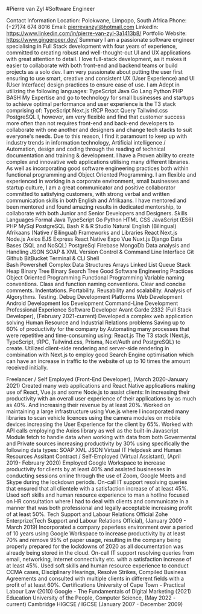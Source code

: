 
#Pierre van Zyl
#Software Engineer


Contact Information
Location: Polokwane, Limpopo, South Africa
Phone: (+27)74 674 8016
Email: pierrevanzyl@hotmail.com
LinkedIn: https://www.linkedin.com/in/pierre-van-zyl-3a1413b8/
Portfolio Website: https://www.gingerpeer.dev/
Summary
I am a passionate software engineer specialising in Full Stack development with four years of experience, committed to creating robust and well-thought-out UI and UX applications with great attention to detail. I love full-stack development, as it makes it easier to collaborate with both front-end and backend teams or build projects as a solo dev. I am very passionate about putting the user first ensuring to use smart, creative and consistent UX (User Experience) and UI (User Interface) design practices to ensure ease of use. I am Adept in utilizing the following languages:
TypeScript
Java
Go Lang
Python
PHP
BASH
My Expertise and go to technology for small businesses and startups to achieve optimal performance and user experience is the T3 stack comprising of:
TypeScript
Next.js
tRCP
React Query
Tailwind.css
PostgreSQL
I, however, am very flexible and find that customer success more often than not requires front-end and back-end developers to collaborate with one another and designers and change tech stacks to suit everyone's needs. Due to this reason, I find it paramount to keep up with industry trends in information technology, Artificial intelligence / Automation, design and coding through the reading of technical documentation and training & development.
I have a Proven ability to create complex and innovative web applications utilising many different libraries.
As well as incorporating good software engineering practices both within functional programming and Object Oriented Programming.
I am flexible and experienced in working in a corporate environment, small businesses and startup culture, I am a great communicator and positive collaborator committed to satisfying customers, with strong verbal and written communication skills in both English and Afrikaans. I have mentored and been mentored and found amazing results in dedicated mentorship, to collaborate with both Junior and Senior Developers and Designers.
Skills
Languages
Formal
Java
TypeScript
Go
Python
HTML
CSS
JavaScript (ES6)
PHP
MySql
PostgreSQL 
Bash
R & R Studio
Natural
English (Bilingual)
Afrikaans (Native / Bilingual)
Frameworks and Libraries
React
Next.js
Node.js
Axios
EJS
Express
React Native
Expo
Vue
Nuxt.js
Django
Data Bases (SQL and NoSQL)
PostgreSql
Firebase
MongoDb
Data analysis and Handling
JSON
SOAP & XML
Version Control & Command Line Interface
Git
Github
BitBucket
Terminal & CLI
Shell	
Bash
Powershell
Complex Data Structures
Arrays
Linked List
Queue
Stack
Heap
Binary Tree
Binary Search Tree
Good Software Engineering Practices
Object Oriented Programming
Functional Programming
Variable naming conventions.
Class and function naming conventions.
Clear and concise comments.
Indentations.
Portability.
Reusability and scalability.
Analysis of Algorythms.
Testing.
Debug
Development Platforms
Web Development
Android Development
Ios Development
Command-Line Development
Professional Experience
Software Developer
Avant Garde 2332 (Full Stack Developer), (February 2021-current)
Developed a complex web application solving
Human Resource and Industrial Relations problems
Saving up to 60% of productivity for the company by Automating many processes that were repetitive and time-consuming using:
React.js
The T3 stack (Next.js, TypeScript, tRPC, Tailwind.css, Prisma, Next/Auth and PostgreSQL) to create.
Utilized client-side rendering and server-side rendering in combination with Next.js to employ good Search Engine optimisation which can have an increase in traffic to the website of up to 10 times the amount received initially.

Freelancer / Self Employed (Front-End Developer), (March 2020-January 2021)
Created many web applications and React Native applications making use of React, Vue.js and some Node.js to assist clients:
In increasing their productivity with an overall user experience of their applications by as much as 40%.
And increasing their revenue by at least 20%.
Worked on maintaining a large infrastructure using Vue.js where I incorporated many libraries to scan vehicle licences using the camera modules on mobile devices increasing the User Experience for the client by 65%.
Worked with API calls employing the Axios library as well as the built-in Javascript Module fetch to handle data when working with data from both Govermental and Private sources increasing productivity by 30% using specifically the following data types:
SOAP
XML
JSON
Virtual IT Helpdesk and Human Resources Assitant
Contract / Self-Employed (Virtual Assistant), (April 2019- February 2020)
Employed Google Workspace to increase productivity for clients by at least 40% and assisted businesses in conducting sessions online through the use of Zoom, Google Meets and Skype during the lockdown periods.
On-call IT support resolving queries that ensured that all clientele with a satisfaction increase of at least 45%.
Used soft skills and human resource experience to man a hotline focused on HR consultation where I had to deal with clients and communicate in a manner that was both professional and legally acceptable increasing profit of at least 50%.
Tech Support and Labour Relations Official
Zohe Enterprize(Tech Support and Labour Relations Official), (January 2009 - March 2019)
Incorporated a company paperless environment over a period of 10 years using Google Workspace to increase productivity by at least 70% and remove 95% of paper usage, resulting in the company being properly prepared for the lockdowns of 2020 as all documentation was already being stored in the cloud.
On-call IT support resolving queries from email, networking, internet connectivity etc. with a satisfaction increase of at least 45%.
Used soft skills and human resource experience to conduct CCMA cases, Disciplinary Hearings, Resolve Strikes, Compiled Business Agreements and consulted with multiple clients in different fields with a profit of at least 60%.
Certifications
University of Cape Town - Practical Labour Law (2010)
Google - The Fundamentals of Digital Marketing (2021)
Education
University of the People, Computer Science, (May 2022 - current)
Cambridge HIGCSE / IGCSE (January 2007 - December 2009)		






	



